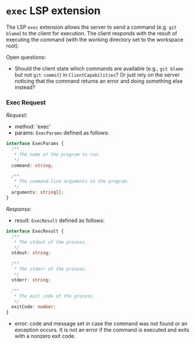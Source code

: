 # `exec` LSP extension

The LSP `exec` extension allows the server to send a command (e.g. `git blame`) to the client for execution. The client responds with the result of executing the command (with the working directory set to the workspace root).

Open questions:

* Should the client state which commands are available (e.g., `git blame` but not `git commit`) in `ClientCapabilities`? Or just rely on the server noticing that the command returns an error and doing something else instead?

### Exec Request

_Request_:

* method: 'exec'
* params: `ExecParams` defined as follows:

```typescript
interface ExecParams {
  /**
   * The name of the program to run.
   */
  command: string;

  /**
   * The command-line arguments to the program.
   */
  arguments: string[];
}
```

_Response_:

* result: `ExecResult` defined as follows:

```typescript
interface ExecResult {
  /**
   * The stdout of the process.
   */
  stdout: string;

  /**
   * The stderr of the process.
   */
  stderr: string;

  /**
   * The exit code of the process.
   */
  exitCode: number;
}
```

* error: code and message set in case the command was not found or an exception occurs. It is not an error if the command is executed and exits with a nonzero exit code.
